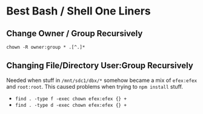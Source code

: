 # Best Bash / Shell One Liners

## Change Owner / Group Recursively

`chown -R owner:group * .[^.]*`

## Changing File/Directory User:Group Recursively

Needed when stuff in `/mnt/sdc1/dbx/*` somehow became a mix of `efex:efex` and `root:root`. This caused problems when trying to `npm install` stuff.

- `find . -type f -exec chown efex:efex {} +`
- `find . -type d -exec chown efex:efex {} +`

